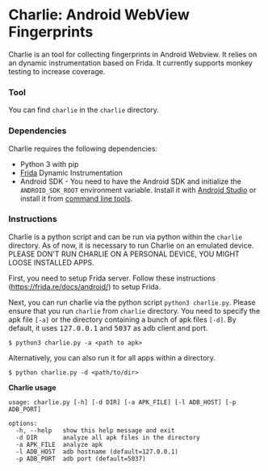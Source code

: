 <!-- Prerequisites for running the Automatic Hybrid Application Test Tool:
1.You need to download the apps. 
 We downloaded our apps from the Androzoo dataset[https://androzoo.uni.lu/].
2.Frida server must be installed on the device. 
 Please refer to the official frida website to install on your device[https://frida.re/docs/android/].
3.Change the localization of the applications folder in Automatedtesting.py.
  The $path variable contains information about the location of the applications to be tested. After testing applications, they are 
  are moved to the folder $path1. 

Once the prerequisites are met, the dynamic toolkit is ready to run. 

$ py automatedtesting.py 


It creates a user_agents.csv file that contains package names, urls, user headers, and user agent strings.

The DatasetAnalyzer.py script analyzes the resulting dataset, grouping it for unencrypted traffic, user agent strings 
by their similarity, as well as by the number of unique packets from which we obtained the data.

$ py DatasetAnalyzer.py -->

# Charlie: Android WebView Fingerprints

Charlie is an tool for collecting fingerprints in Android Webview. It relies on an dynamic instrumentation based on Frida. It currently supports monkey testing to increase coverage.

### Tool
You can find `charlie` in the `charlie` directory.
### Dependencies

Charlie requires the following dependencies:
- Python 3 with pip
- [Frida](https://frida.re) Dynamic Instrumentation
- Android SDK - You need to have the Android SDK and initialize the `ANDROID_SDK_ROOT` environment variable. Install it with [Android Studio](https://developer.android.com/studio) or install it from [command line tools](https://developer.android.com/studio/command-line).

### Instructions
Charlie is a python script and can be run via python within the `charlie` directory. As of now, it is necessary to run Charlie on an emulated device. PLEASE DON'T RUN CHARLIE ON A PERSONAL DEVICE, YOU MIGHT LOOSE INSTALLED APPS.


First, you need to setup Frida server. Follow these instructions (https://frida.re/docs/android/) to setup Frida. 

Next, you can run charlie via the python script `python3 charlie.py`. Please ensure that you run `charlie` from `charlie` directory. You need to specify the apk file `[-a]` or the directory containing a bunch of apk files `[-d]`. By default, it uses <tt>127.0.0.1</tt> and <tt>5037</tt> as adb client and port. 

```shell
$ python3 charlie.py -a <path to apk>
``` 

Alternatively, you can also run it for all apps within a directory.

```shell
$ python charlie.py -d <path/to/dir>
```

<b> Charlie usage </b>

```shell
usage: charlie.py [-h] [-d DIR] [-a APK_FILE] [-l ADB_HOST] [-p ADB_PORT]

options:
  -h, --help   show this help message and exit
  -d DIR       analyze all apk files in the directory
  -a APK_FILE  analyze apk
  -l ADB_HOST  adb hostname (default=127.0.0.1)
  -p ADB_PORT  adb port (default=5037)
 ```

<!--
### Developers

- Alimerdan Rahimov, Developer (alimerdan.rahimov@gmail.com)
- Jyoti Prakash & Abhishek Tiwari, Mentors (jpksh90@gmail.com, mig40000@gmail.com)
-->



